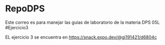 # RepoDPS
Este correo es para manejar las guias de laboratorio de la materia DPS 05L
#Ejercicio3

EL ejercicio 3 se encuentra en https://snack.expo.dev/@gi191421/d6804c
